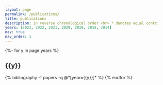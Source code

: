 ```yaml
---
layout: page
permalink: /publications/
title: publications
description: in reverse chronological order <br> * denotes equal contribution <br> † denotes co-corresponding author
years: [2023, 2022, 2021, 2020, 2019, 2018, 2014]
nav: true
nav_order: 1
---
```

<!-- _pages/publications.md -->
<div class="publications">

{%- for y in page.years %}
  <h2 class="year">{{y}}</h2>
  {% bibliography -f papers -q @*[year={{y}}]* %}
{% endfor %}

</div>
